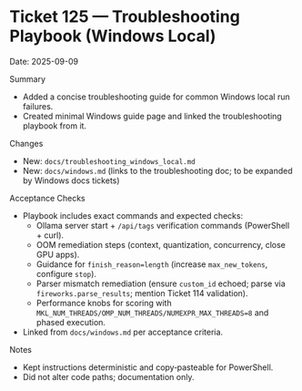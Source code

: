 # Ticket 125 — Troubleshooting Playbook (Windows Local)

Date: 2025-09-09

Summary
- Added a concise troubleshooting guide for common Windows local run failures.
- Created minimal Windows guide page and linked the troubleshooting playbook from it.

Changes
- New: `docs/troubleshooting_windows_local.md`
- New: `docs/windows.md` (links to the troubleshooting doc; to be expanded by Windows docs tickets)

Acceptance Checks
- Playbook includes exact commands and expected checks:
  - Ollama server start + `/api/tags` verification commands (PowerShell + curl).
  - OOM remediation steps (context, quantization, concurrency, close GPU apps).
  - Guidance for `finish_reason=length` (increase `max_new_tokens`, configure `stop`).
  - Parser mismatch remediation (ensure `custom_id` echoed; parse via `fireworks.parse_results`; mention Ticket 114 validation).
  - Performance knobs for scoring with `MKL_NUM_THREADS/OMP_NUM_THREADS/NUMEXPR_MAX_THREADS=8` and phased execution.
- Linked from `docs/windows.md` per acceptance criteria.

Notes
- Kept instructions deterministic and copy‑pasteable for PowerShell.
- Did not alter code paths; documentation only.


